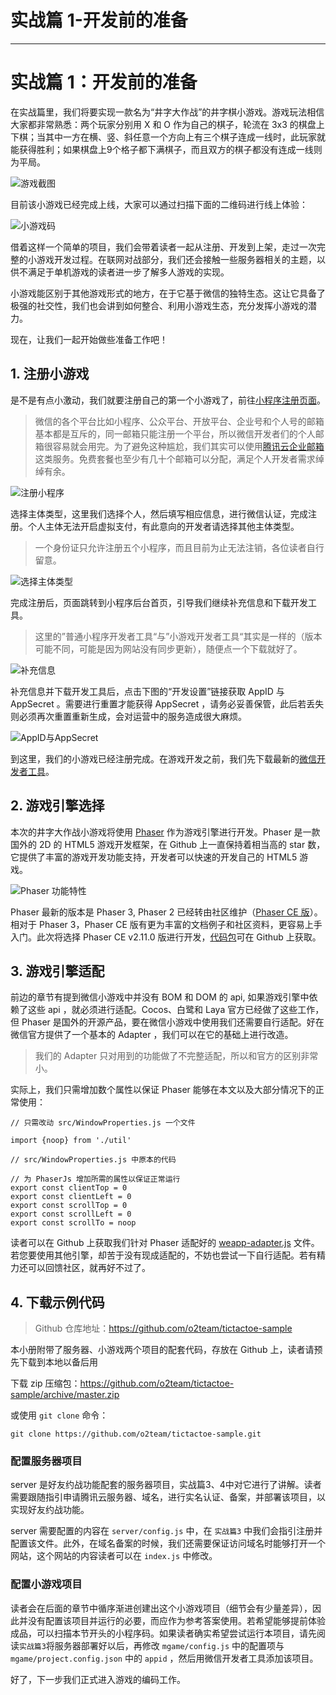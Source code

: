
# 实战篇 1-开发前的准备
---

# 实战篇 1：开发前的准备

在实战篇里，我们将要实现一款名为“井字大作战”的井字棋小游戏。游戏玩法相信大家都非常熟悉：两个玩家分别用 X 和 O 作为自己的棋子，轮流在 3x3 的棋盘上下棋；当其中一方在横、竖、斜任意一个方向上有三个棋子连成一线时，此玩家就能获得胜利；如果棋盘上9个格子都下满棋子，而且双方的棋子都没有连成一线则为平局。

![游戏截图](https://p1-jj.byteimg.com/tos-cn-i-t2oaga2asx/gold-user-assets/2018/9/12/165ccfcd80df0b70~tplv-t2oaga2asx-image.image)

目前该小游戏已经完成上线，大家可以通过扫描下面的二维码进行线上体验：

![小游戏码](https://p1-jj.byteimg.com/tos-cn-i-t2oaga2asx/gold-user-assets/2018/9/12/165ccfcd80ea64c9~tplv-t2oaga2asx-image.image)

借着这样一个简单的项目，我们会带着读者一起从注册、开发到上架，走过一次完整的小游戏开发过程。在联网对战部分，我们还会接触一些服务器相关的主题，以供不满足于单机游戏的读者进一步了解多人游戏的实现。

小游戏能区别于其他游戏形式的地方，在于它基于微信的独特生态。这让它具备了极强的社交性，我们也会讲到如何整合、利用小游戏生态，充分发挥小游戏的潜力。

现在，让我们一起开始做些准备工作吧！

## 1\. 注册小游戏

是不是有点小激动，我们就要注册自己的第一个小游戏了，前往[小程序注册页面](https://mp.weixin.qq.com/)。

> 微信的各个平台比如小程序、公众平台、开放平台、企业号和个人号的邮箱基本都是互斥的，同一邮箱只能注册一个平台，所以微信开发者们的个人邮箱很容易就会用完。为了避免这种尴尬，我们其实可以使用[腾讯云企业邮箱](https://cloud.tencent.com/product/exmail)这类服务。免费套餐也至少有几十个邮箱可以分配，满足个人开发者需求绰绰有余。

![注册小程序](https://p1-jj.byteimg.com/tos-cn-i-t2oaga2asx/gold-user-assets/2018/9/12/165ccfcd80f6e2ed~tplv-t2oaga2asx-image.image)

选择主体类型，这里我们选择个人，然后填写相应信息，进行微信认证，完成注册。个人主体无法开启虚拟支付，有此意向的开发者请选择其他主体类型。

> 一个身份证只允许注册五个小程序，而且目前为止无法注销，各位读者自行留意。

![选择主体类型](https://p1-jj.byteimg.com/tos-cn-i-t2oaga2asx/gold-user-assets/2018/9/12/165ccfcd810e1285~tplv-t2oaga2asx-image.image)

完成注册后，页面跳转到小程序后台首页，引导我们继续补充信息和下载开发工具。

> 这里的”普通小程序开发者工具“与”小游戏开发者工具“其实是一样的（版本可能不同，可能是因为网站没有同步更新），随便点一个下载就好了。

![补充信息](https://p1-jj.byteimg.com/tos-cn-i-t2oaga2asx/gold-user-assets/2018/9/12/165ccfcd810e4db3~tplv-t2oaga2asx-image.image)

补充信息并下载开发工具后，点击下图的“开发设置”链接获取 AppID 与 AppSecret 。需要进行重置才能获得 AppSecret ，请务必妥善保管，此后若丢失则必须再次重置重新生成，会对运营中的服务造成很大麻烦。

![AppID与AppSecret](https://p1-jj.byteimg.com/tos-cn-i-t2oaga2asx/gold-user-assets/2018/9/12/165ccfcd80fb583a~tplv-t2oaga2asx-image.image)

到这里，我们的小游戏已经注册完成。在游戏开发之前，我们先下载最新的[微信开发者工具](https://developers.weixin.qq.com/miniprogram/dev/devtools/download.html)。

## 2\. 游戏引擎选择

本次的井字大作战小游戏将使用 [Phaser](http://phaser.io/) 作为游戏引擎进行开发。Phaser 是一款国外的 2D 的 HTML5 游戏开发框架，在 Github 上一直保持着相当高的 star 数，它提供了丰富的游戏开发功能支持，开发者可以快速的开发自己的 HTML5 游戏。

![Phaser 功能特性](https://p1-jj.byteimg.com/tos-cn-i-t2oaga2asx/gold-user-assets/2018/9/12/165ccfcda2fff926~tplv-t2oaga2asx-image.image)

Phaser 最新的版本是 Phaser 3, Phaser 2 已经转由社区维护（[Phaser CE 版](https://github.com/photonstorm/phaser-ce)）。相对于 Phaser 3，Phaser CE 版有更为丰富的文档例子和社区资料，更容易上手入门。此次将选择 Phaser CE v2.11.0 版进行开发，[代码包](https://github.com/photonstorm/phaser-ce/archive/v2.11.0.zip)可在 Github 上获取。

## 3\. 游戏引擎适配

前边的章节有提到微信小游戏中并没有 BOM 和 DOM 的 api, 如果游戏引擎中依赖了这些 api ，就必须进行适配。Cocos、白鹭和 Laya 官方已经做了这些工作，但 Phaser 是国外的开源产品，要在微信小游戏中使用我们还需要自行适配。好在微信官方提供了一个基本的 Adapter ，我们可以在它的基础上进行改造。

> 我们的 Adapter 只对用到的功能做了不完整适配，所以和官方的区别非常小。

实际上，我们只需增加数个属性以保证 Phaser 能够在本文以及大部分情况下的正常使用：

```
// 只需改动 src/WindowProperties.js 一个文件

import {noop} from './util'

// src/WindowProperties.js 中原本的代码

// 为 PhaserJs 增加所需的属性以保证正常运行
export const clientTop = 0
export const clientLeft = 0
export const scrollTop = 0
export const scrollLeft = 0
export const scrollTo = noop
```

读者可以在 Github 上获取我们针对 Phaser 适配好的 [weapp-adapter.js](https://github.com/o2team/tictactoe-sample/blob/master/mgame/js/libs/weapp-adapter.js) 文件。若您要使用其他引擎，却苦于没有现成适配的，不妨也尝试一下自行适配。若有精力还可以回馈社区，就再好不过了。

## 4\. 下载示例代码

> Github 仓库地址：<https://github.com/o2team/tictactoe-sample>

本小册附带了服务器、小游戏两个项目的配套代码，存放在 Github 上，读者请预先下载到本地以备后用

下载 zip 压缩包：<https://github.com/o2team/tictactoe-sample/archive/master.zip>

或使用 `git clone` 命令：

```
git clone https://github.com/o2team/tictactoe-sample.git
```

### 配置服务器项目

server 是好友约战功能配套的服务器项目，实战篇3、4中对它进行了讲解。读者需要跟随指引申请腾讯云服务器、域名，进行实名认证、备案，并部署该项目，以实现好友约战功能。

server 需要配置的内容在 `server/config.js` 中，在 `实战篇3` 中我们会指引注册并配置该文件。此外，在域名备案的时候，我们还需要保证访问域名时能够打开一个网站，这个网站的内容读者可以在 `index.js` 中修改。

### 配置小游戏项目

读者会在后面的章节中循序渐进创建出这个小游戏项目（细节会有少量差异），因此并没有配置该项目并运行的必要，而应作为参考答案使用。若希望能够提前体验成品，可以扫描本节开头的小程序码。如果读者确实希望尝试运行本项目，请先阅读`实战篇3`将服务器部署好以后，再修改 `mgame/config.js` 中的配置项与 `mgame/project.config.json` 中的 `appid` ，然后用微信开发者工具添加该项目。

好了，下一步我们正式进入游戏的编码工作。
    